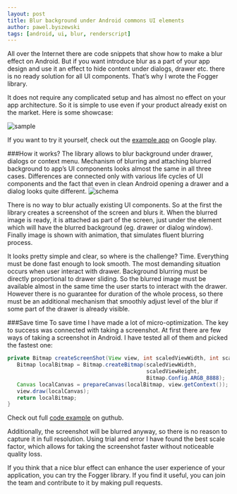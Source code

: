 ```yaml
---
layout: post
title: Blur background under Android commons UI elements
author: pawel.byszewski
tags: [android, ui, blur, renderscript]
---
```

All over the Internet there are code snippets that show how to make a blur effect on Android. But if you want
introduce blur as a part of your app design and use it an effect to hide content under dialogs, drawer etc. there is
no ready solution for all UI components. That’s why I wrote the Fogger library. 

It does not require any complicated setup and has almost no effect on your app architecture. So it is simple to use
even if your product already exist on the market. Here is some showcase:

![sample](/img/articles/2015-07-30/sample.gif)

If you want to try it yourself, check out the 
[example app](https://play.google.com/store/apps/details?id=pl.allegro.foggerexample) on Google play.


###How it works?
The library allows to blur background under drawer, dialogs or context menu. Mechanism of blurring and attaching
blurred background to app’s UI components looks almost the same in all three cases. Differences are connected only
with various life cycles of UI components and the fact that even in clean Android opening a drawer and a dialog looks
quite different. 
![schema](/img/articles/2015-07-30/schema.png)

There is no way to blur actually existing UI components. So at the first the library creates  a screenshot of the
screen and blurs it. When the blurred image is ready, it is attached as part of the screen, just under the element which will have the blurred background (eg. drawer or dialog window). Finally image is shown with animation, that simulates fluent
blurring process.

It looks pretty simple and clear, so where is the challenge? Time. Everything must be done fast enough to look smooth.
The most demanding situation occurs when user interact with drawer. Background blurring must be directly proportional
to drawer sliding. So the blurred image must be available almost in the same time the user starts to interact with the
drawer. However there is no guarantee for duration of the whole process, so there must be an additional mechanism that
smoothly adjust level of the blur if some part of the drawer is already visible.

###Save time
To save time I have made a lot of micro-optimization. The key to success was connected with taking a screenshot. At 
first there are few ways of taking a screenshot in Android. I have tested all of them and picked the fastest one:

```java
private Bitmap createScreenShot(View view, int scaledViewWidth, int scaledViewHeight) {
   Bitmap localBitmap = Bitmap.createBitmap(scaledViewWidth, 
                                            scaledViewHeight, 
                                            Bitmap.Config.ARGB_8888);
   Canvas localCanvas = prepareCanvas(localBitmap, view.getContext());
   view.draw(localCanvas);
   return localBitmap;
}
```

Check out full [code example](https://github.com/allegro/fogger/tree/master/example) on guthub.

Additionally, the screenshot will be blurred anyway, so there is no reason to capture it in full resolution. Using
trial and error I have found the best scale factor, which allows for taking the screenshot faster without noticeable
quality loss.

If you think that a nice blur effect can enhance the user experience of your application, you can try the Fogger
library. If you find it useful, you can join the team and contribute to it by making pull requests.  


